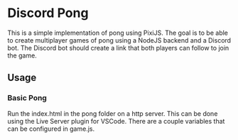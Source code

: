 # Discord Pong
This is a simple implementation of pong using PixiJS. The goal is to be able to create multiplayer games of pong using a NodeJS backend and a Discord bot. The Discord bot should create a link that both players can follow to join the game. 

## Usage 
### Basic Pong
Run the index.html in the pong folder on a http server. This can be done using the Live Server plugin for VSCode. 
There are a couple variables that can be configured in game.js. 

